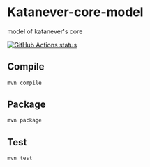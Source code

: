 # Katanever-core-model
model of katanever's core

<a href="https://github.com/jtutzo/katanever-core-model"><img alt="GitHub Actions status" src="https://github.com/jtutzo/katanever-core-model/workflows/JavaCI/badge.svg"></a>

## Compile
```bash
mvn compile
```

## Package
```bash
mvn package
```

## Test
```bash
mvn test
```
